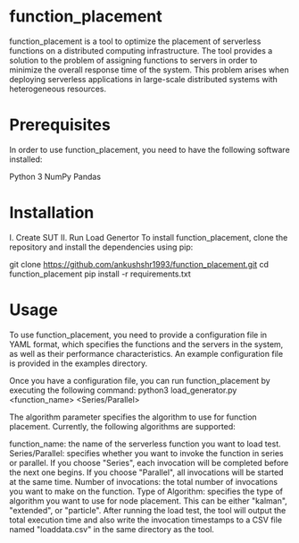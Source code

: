 # function_placement

function_placement is a tool to optimize the placement of serverless functions on a distributed computing infrastructure. The tool provides a solution to the problem of assigning functions to servers in order to minimize the overall response time of the system. This problem arises when deploying serverless applications in large-scale distributed systems with heterogeneous resources.

# Prerequisites
In order to use function_placement, you need to have the following software installed:

Python 3
NumPy
Pandas

# Installation

I. Create SUT
II. Run Load Genertor
To install function_placement, clone the repository and install the dependencies using pip:

git clone https://github.com/ankushshr1993/function_placement.git
cd function_placement
pip install -r requirements.txt

# Usage
To use function_placement, you need to provide a configuration file in YAML format, which specifies the functions and the servers in the system, as well as their performance characteristics. An example configuration file is provided in the examples directory.

Once you have a configuration file, you can run function_placement by executing the following command:
python3 load_generator.py <function_name> <Series/Parallel> <Number of invocation> <Type of Algorithm>

The algorithm parameter specifies the algorithm to use for function placement. Currently, the following algorithms are supported:

function_name: the name of the serverless function you want to load test.
Series/Parallel: specifies whether you want to invoke the function in series or parallel. If you choose "Series", each invocation will be completed before the next one begins. If you choose "Parallel", all invocations will be started at the same time.
Number of invocations: the total number of invocations you want to make on the function.
Type of Algorithm: specifies the type of algorithm you want to use for node placement. This can be either "kalman", "extended", or "particle".
After running the load test, the tool will output the total execution time and also write the invocation timestamps to a CSV file named "loaddata.csv" in the same directory as the tool.







